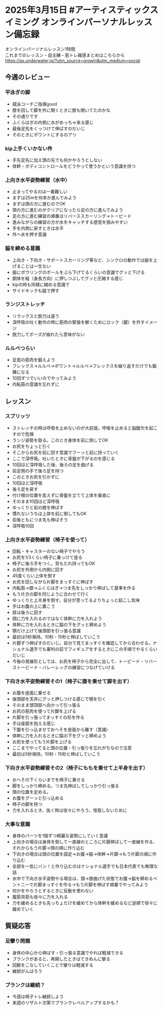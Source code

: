 # 2025年3月15日 #アーティスティックスイミング オンラインパーソナルレッスン備忘録
オンラインパーソナルレッスン1時間  
これまでのレッスン・自主練・筋トレ雑感まとめはこちらから  
https://as.underwater.jp/?utm_source=growin&utm_medium=social  
## 今週のレビュー
### 平泳ぎの脚
- 競泳コーチご指導good
- 膝を回して脚を外に開くときに膝も開いてたのかな
- その通りです
- ふくらはぎの内側に水がめっちゃ来る感じ
- 最後足先をくっつけて伸ばすのだいじ
- そのときにポワントにするのアリ
### kip上手くいかない件
- 手先足先に加え頭の先でも何かやろうとしない
- 体幹・ボディコントロールをどうやって使うかという意識を持つ
### 上向き水平姿勢練習（水中）
- 止まってやるのは一番難しい
- まずは25mを何本か進んでみよう
- まずは頭の方に進むのでOK
- 頭の方に進むのがクリアになったら足の方に進んでみよう
- 足の方に進む練習の順番はリバーススカーリング→トーピード
- 進みながらの練習の方が水をキャッチする感覚を掴みやすい
- 手を内側に戻すときは水平
- 外へ水を押す意識
### 脇を締める意識
- 上向き・下向き・サポートスカーリング等など、シンクロの動作では脇を上げることは一生ない
- 脇にボウリングのボールをぶら下げてるくらいの意識でグッと下げる
- 胴体を縦（身長方向）に押しつぶしてグッと圧縮する感じ
- kipの時も同様に縮める意識で
- サイドキックも脇で押す
### ランジストレッチ
- リラックスと脱力は違う
- 深呼吸の吐く動作の時に筋肉の緊張を解くためにロック（鍵）を外すイメージ
- 脱力してポーズが崩れたら意味がない
### ルルベつらい
- 足首の筋肉を鍛えよう
- フレックス→ルルベ→ポワント→ルルベ→フレックスを繰り返すだけでも鍛錬になる
- 10回ずつでいいのでやってみよう
- 内転筋の意識を忘れずに
## レッスン
### スプリッツ
- ストレッチの時は呼吸を止めないのが大前提。呼吸を止めると脳酸欠を起こすので危険
- ランジ姿勢を取る。このとき身体を前に倒してOK
- お尻をちょっと引く
- そこからお尻を前に回す意識でフーッと前に持っていく
- ここで深呼吸。吐いたときに骨盤が下がるのを感じる
- 10回ほど深呼吸した後、後ろの足を曲げる
- 前足側の手で後ろ足を持つ
- このときお尻を引かずに
- 10回ほど深呼吸
- 後ろ足を戻す
- 付け根の位置を変えずに骨盤を立てて上体を垂直に
- そのまま10回ほど深呼吸
- ゆっくりと前の膝を伸ばす
- 慣れないうちは上体を前に倒してもOK
- 前後ともにつま先も伸ばそう
- 深呼吸10回
### 上向き水平姿勢練習（椅子を使って）
- 回転・キャスターのない椅子でやろう
- お尻を1/3くらい椅子に乗っけて座る
- 椅子に後ろ手をつく。背もたれ持ってもOK
- お尻を外側から内側に回す
- 45度くらい上体を倒す
- お尻を回しながら片脚をまっすぐに伸ばす
- 内転筋→膝→ふくらはぎ→つま先をしっかり伸ばして基準を作る
- もう片方の脚を同じように合わせて行く
- ゆっくりと上半身を倒す。自分が思ってるよりちょっと起こし気味
- 手はお腹の上に置こう
- 肩は後ろに回す
- 顔に力を入れるのではなく体幹に力を入れよう
- 体幹に力を入れるときに脇の下をグッと締めよう
- 顎だけ上げて後頭部を引っ張る意識
- 最初は5秒保持。10秒・15秒と伸ばしていこう
- 片脚ずつ伸ばすのだいじ。自分で見てまっすぐを確認してから合わせる。ナショナル選手でも審判の前でフィギュアをするときにこの手順でやるくらいだいじ
- 今後の発展形としては、お尻を椅子から完全に出して、トーピード・リバーストーピード・バレーレッグの練習につなげていける
### 下向き水平姿勢練習その1（椅子に腹を乗せて脚を出す）
- お腹を座面に乗せる
- 後頭部を天井にグッと押しつける感じで顎を引く
- そのまま頭頂部へ向かって引っ張る
- お尻の筋肉を使って片脚を上げる
- 片脚を引っ張ってまっすぐの形を作る
- 手は座面を抱える感じ
- 下腹を引っ込ませておへそを座面から離す（意識）
- 体幹に力を入れるときに脇の下をグッと締めよう
- お尻を使ってもう片脚を上げる
- ここまでやってると頭の位置・引っ張りを忘れがちなので注意
- 最初は5秒保持。10秒・15秒と伸ばしていこう
### 下向き水平姿勢練習その2（椅子にももを乗せて上半身を出す）
- おへその下くらいまでを椅子に乗せる
- 脚をしっかり締める。つま先伸ばしてしっかり引っ張る
- 頭の位置を定める。
- お腹をグーッと引っ込める
- 椅子の脚を持つ
- 力を入れるとき、抜く時は徐々にやろう。怪我しないために
### 大事な意識
- 身体のパーツを1個ずつ綺麗な姿勢にしていく意識
- 上向きの場合は身体を倒して一直線のところに片脚伸ばして一直線を作る、それからもう片脚→頭の順に作り込む
- 下向きの場合は頭の位置を固定→お腹→脇→体幹→片脚→もう片脚の順に作り込む
- 全部を一気にバン！と作り込むのはナショナル選手でも日本代表でも無理な話
- 水中で下向き水平姿勢やる場合は、頭→膝曲げた状態でお腹→脇を締めるベントニーで片脚まっすぐを作る→もう片脚を伸ばす順番でやってみよう
- 何かをやろうとするときに反動を使わない
- 腹筋背筋も徐々に力を入れる
- 力を緩めるときも先っちょだけを緩めてから体幹を緩めるなど逆順で徐々に緩めていく
## 質疑応答
### 足攣り問題
- 身体の中心から伸ばす・引っ張る意識でやれば軽減できる
- ブランクがあると、再開したときはてきめんに攣る
- 回数をこなしていくことで攣りは軽減する
- 継続がんばろう
### プランクは継続？
- 今週は椅子トレ継続しよう
- 来週のリザルト次第でプランクレベルアップするかも？